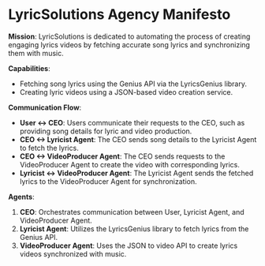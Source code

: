 # LyricSolutions Agency Manifesto

**Mission**: LyricSolutions is dedicated to automating the process of creating engaging lyrics videos by fetching accurate song lyrics and synchronizing them with music.

**Capabilities**:
- Fetching song lyrics using the Genius API via the LyricsGenius library.
- Creating lyric videos using a JSON-based video creation service.

**Communication Flow**:

- **User <-> CEO**: Users communicate their requests to the CEO, such as providing song details for lyric and video production.
- **CEO <-> Lyricist Agent**: The CEO sends song details to the Lyricist Agent to fetch the lyrics.
- **CEO <-> VideoProducer Agent**: The CEO sends requests to the VideoProducer Agent to create the video with corresponding lyrics.
- **Lyricist <-> VideoProducer Agent**: The Lyricist Agent sends the fetched lyrics to the VideoProducer Agent for synchronization.

**Agents**:

1. **CEO**: Orchestrates communication between User, Lyricist Agent, and VideoProducer Agent.
2. **Lyricist Agent**: Utilizes the LyricsGenius library to fetch lyrics from the Genius API.
3. **VideoProducer Agent**: Uses the JSON to video API to create lyrics videos synchronized with music.